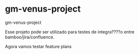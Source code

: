 gm-venus-project
================

gm-venus-project

Esse projeto pode ser utilizado para testes de integra????o entre bamboo/jira/confluence. 

Agora vamos testar feature plans